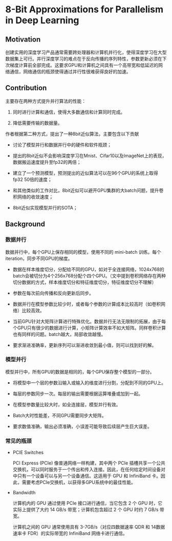 # 8-Bit Approximations for Parallelism in Deep Learning

## Motivation

创建实用的深度学习产品通常需要跨处理器和计算机并行化，使得深度学习在大型数据集上可行。并行深度学习的难点在于反向传播的序列特性，参数更新必须在下次梯度计算前全部完成。这要求GPU和计算机之间具有一个高带宽和低延迟的网络通信，网络通信的瓶颈使得通过并行性很难获得良好的加速。

## Contribution

主要存在两种方式提升并行算法的性能：

1. 同时进行计算和通信，使得大多数通信和计算同时完成。

2. 降低需要传输的数据量。

作者根据第二种方式，提出了一种8bit近似算法，主要包含以下贡献

* 讨论了模型并行和数据并行中的硬件和软件瓶颈；

* 提出的8bit近似不会影响深度学习在Mnist、Cifar10以及ImageNet上的表现，数据搬运速度提升至fp32的两倍；

* 建立了一个预测模型，预测提出的近似算法可以在96个GPU的系统上取得fp32 50倍的速度；

* 和其他类似的工作对比，8bit近似可以避开GPU集群的大batch问题，提升卷积网络的收敛速度；

* 8bit近似实现模型并行的SOTA；

## Background

### 数据并行

数据并行中，每个GPU上保存相同的模型，使用不同的 mini-batch 训练。每个iteration，同步不同GPU的梯度。

* 数据在样本维度切分，分配给不同的GPU，如对于全连接网络，1024x768的batch会被切分为4个256x768分配个四个GPU。（文中提到卷积网络存在两种切分数据的方式，样本维度切分和特征维度切分，特征维度切分不理解）

* 参数在每次前向传播和反向更新后同步。

* 数据并行在模型参数比较少时，或者每个参数的计算成本比较高时（如卷积网络）比较高效。

* 当前GPU针对大矩阵计算进行特殊优化。数据并行无法无限制的拓展，由于每个GPU只有很少的数据进行计算，小矩阵计算效率不如大矩阵。同样卷积计算也有同样的问题。batch越大，局部收敛越慢。

* 要求渐进准确率，更新序列可以渐进收敛到最小值，则可以找到好的解。

### 模型并行

模型并行中，所有GPU的数据是相同的，每个GPU保存整个模型的一部分。

* 将模型中一个层的参数沿输入或输入的维度进行分割，分配到不同的GPU上。

* 每层的参数同步一次。每层的输出需要根据运算堆叠或加到一起。

* 在模型参数量比较大时，如全连接层，模型并行有效。

* Batch大时性能差，不同GPU需要同步大矩阵。

* 要求数值准确，输出必须准确，小误差可能导致后续层产生巨大误差。

### 常见的瓶颈

* PCIE Switches

  PCI Express (PCIe) 像普通网络一样构建，其中两个 PCIe 插槽共享一个公共交换机，可以同时服务于一个传出和传入连接。因此，在任何给定时间设备对中只有一个设备可以与另一个设备通信。这适用于 GPU 和 InfiniBand 卡。因此，需要考虑PCIe交换机，以获得多GPU系统中的最佳性能。

* Bandwidth

  计算机内的 GPU 通过使用 PCIe 接口进行通信，当它包含 2 个 GPU 时，它实际上提供了大约 14 GB/s 带宽；计算机包含超过 2 个 GPU 时约 7 GB/s 带宽。

  计算机之间的 GPU 通常使用具有 3-7GB/s（对应四数据速率 QDR 和 14数据速率卡 FDR）的实际带宽的 InfiniBand 网络卡进行通信。